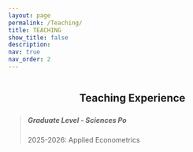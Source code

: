 ```yaml
---
layout: page
permalink: /Teaching/
title: TEACHING
show_title: false
description: 
nav: true
nav_order: 2
---
```

<div style="text-align: center;">
  <h2 style="display: inline-block; margin-bottom: 0; border-bottom: 7px solid var(--global-theme-color); padding-bottom: 4px;">
    Teaching Experience
  </h2>
</div>


> ##### **Graduate Level - Sciences Po**
>
> 2025-2026: Applied Econometrics
